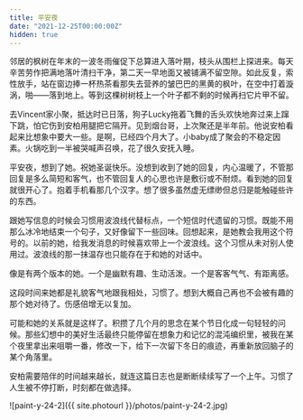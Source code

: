 ```yaml
---
title: 平安夜
date: "2021-12-25T00:00:00Z"
hidden: true
---
```


邻居的枫树在年末的一波冬雨催促下总算进入落叶期，枝头从围栏上探进来。每天辛苦劳作把满地落叶清扫干净，第二天一早地面又被铺满不留空隙。如此反复，索性放手，站在窗边捧一杯热茶看那失去营养的皱巴巴的黑黄的枫叶，在空中打着漩涡，啪——落到地上。等到这棵树树枝上一个叶子都不剩的时候再扫它片甲不留。

去Vincent家小聚，抵达时已日落，狗子Lucky拖着飞舞的舌头欢快地奔过来上蹿下跳，怕它伤到安柏用腿把它隔开。见到烟台哥，上次聚还是半年前。他说安柏看起来比想象中要大一些。是啊，已经四个月大了。小baby成了聚会的不稳定因素。火锅吃到一半被哭喊声召唤，花了很久安抚入睡。

平安夜，想到了她。祝她圣诞快乐。没想到收到了她的回复，内心温暖了，不管那回复是多么简短和客气，也不管回复人的心思也许是敷衍或不耐烦。看到她的回复就很开心了。抱着手机看那几个汉字。想了很多虽然虚无缥缈但总归是能触碰些许的东西。

跟她写信息的时候会习惯用波浪线代替标点，一个短信时代遗留的习惯。既能不用那么冰冷地结束一个句子，又好像留下一些回味。回想起来，是她教会我用这个符号的。以前的她，给我发消息的时候喜欢带上一个波浪线。这个习惯从未对别人使用过。波浪线的那一抹温存也只能存在于和她的对话中。

像是有两个版本的她。一个是幽默有趣、生动活泼。一个是客客气气、有距离感。

这段时间来她都是礼貌客气地跟我相处，习惯了。想到大概自己再也不会被有趣的那个她对待了。伤感倍增无以复加。

可能和她的关系就是这样了。积攒了几个月的思念在某个节日化成一句轻轻的问候。那些幻想中的美好生活最终只能停留在想象力和记忆的混沌编织里，被我在某个夜里拿出来咀嚼一番，修改一下，给下一次留下冬日的痕迹，再重新放回脑子的某个角落里。

安柏需要陪伴的时间越来越长，就连这篇日志也是断断续续写了一个上午。习惯了人生被不停打断，时刻都在做选择。

![paint-y-24-2]({{ site.photourl }}/photos/paint-y-24-2.jpg)
